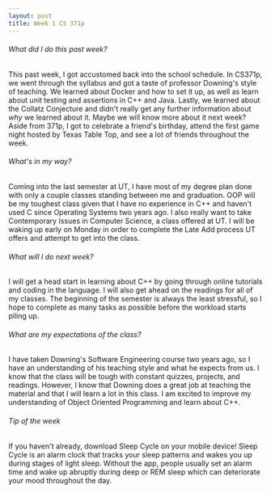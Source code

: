 ```yaml
---
layout: post
title: Week 1 CS 371p
---
```


###### What did I do this past week?
This past week, I got accustomed back into the school schedule. In CS371p, we went through the syllabus and got a taste of professor Downing's style of teaching. We learned about Docker and how to set it up, as well as learn about unit testing and assertions in C++ and Java. Lastly, we learned about the Collatz Conjecture and didn't really get any further information about *why* we learned about it. Maybe we will know more about it next week? Aside from 371p, I got to celebrate a friend's birthday, attend the first game night hosted by Texas Table Top, and see a lot of friends throughout the week.

###### What's in my way?
Coming into the last semester at UT, I have most of my degree plan done with only a couple classes standing between me and graduation. OOP will be my toughest class given that I have no experience in C++ and haven't used C since Operating Systems two years ago. I also really want to take Contemporary Issues in Computer Science, a class offered at UT. I will be waking up early on Monday in order to complete the Late Add process UT offers and attempt to get into the class.

###### What will I do next week?
I will get a head start in learning about C++ by going through online tutorials and coding in the language. I will also get ahead on the readings for all of my classes. The beginning of the semester is always the least stressful, so I hope to complete as many tasks as possible before the workload starts piling up.

###### What are my expectations of the class?
I have taken Downing's Software Engineering course two years ago, so I have an understanding of his teaching style and what he expects from us. I know that the class will be tough with constant quizzes, projects, and readings. However, I know that Downing does a great job at teaching the material and that I will learn a lot in this class. I am excited to improve my understanding of Object Oriented Programming and learn about C++.

###### Tip of the week
If you haven't already, download Sleep Cycle on your mobile device! Sleep Cycle is an alarm clock that tracks your sleep patterns and wakes you up during stages of light sleep. Without the app, people usually set an alarm time and wake up abruptly during deep or REM sleep which can deteriorate your mood throughout the day. 
